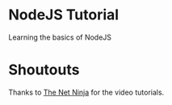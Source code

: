 # NodeJS Tutorial

Learning the basics of NodeJS

# Shoutouts

Thanks to [The Net Ninja](https://www.youtube.com/channel/UCW5YeuERMmlnqo4oq8vwUpg) for the video tutorials.
